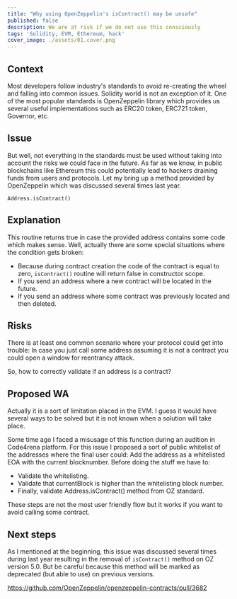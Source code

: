 ```yaml
---
title: "Why using OpenZeppelin's isContract() may be unsafe"
published: false
description: We are at risk if we do not use this consciously
tags: 'Solidity, EVM, Ethereum, hack'
cover_image: ./assets/01.cover.png
---
```


## Context

Most developers follow industry's standards to avoid re-creating the wheel and falling into common issues. Solidity world is not an exception of it.
One of the most popular standards is OpenZeppelin library which provides us several useful implementations such as ERC20 token, ERC721 token, Governor, etc.

## Issue

But well, not everything in the standards must be used without taking into account the risks we could face in the future. As far as we know, in public blockchains like Ethereum this could potentially lead to hackers draining funds from users and protocols.
Let my bring up a method provided by OpenZeppelin which was discussed several times last year.

```
Address.isContract()
```

## Explanation

This routine returns true in case the provided address contains some code which makes sense. Well, actually there are some special situations where the condition gets broken:

- Because during contract creation the code of the contract is equal to zero, `isContract()` routine will return false in constructor scope.
- If you send an address where a new contract will be located in the future.
- If you send an address where some contract was previously located and then deleted.

## Risks

There is at least one common scenario where your protocol could get into trouble:
In case you just call some address assuming it is not a contract you could open a window for reentrancy attack.

So, how to correctly validate if an address is a contract?

## Proposed WA

Actually it is a sort of limitation placed in the EVM. I guess it would have several ways to be solved but it is not known when a solution will take place.

Some time ago I faced a misusage of this function during an audition in Code4rena platform. For this issue I proposed a sort of public whitelist of the addresses where the final user could:
Add the address as a whitelisted EOA with the current blocknumber.
Before doing the stuff we have to:

- Validate the whitelisting.
- Validate that currentBlock is higher than the whitelisting block number.
- Finally, validate Address.isContract() method from OZ standard.

These steps are not the most user friendly flow but it works if you want to avoid calling some contract.

## Next steps

As I mentioned at the beginning, this issue was discussed several times during last year resulting in the removal of `isContract()` method on OZ version 5.0. But be careful because this method will be marked as deprecated (but able to use) on previous versions.

<https://github.com/OpenZeppelin/openzeppelin-contracts/pull/3682>
